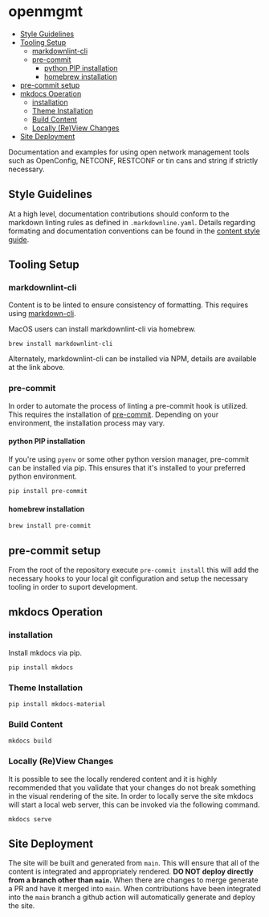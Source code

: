 # openmgmt

- [Style Guidelines](#style-guidelines)
- [Tooling Setup](#tooling-setup)
  - [markdownlint-cli](#markdownlint-cli)
  - [pre-commit](#pre-commit)
    - [python PIP installation](#python-pip-installation)
    - [homebrew installation](#homebrew-installation)
- [pre-commit setup](#pre-commit-setup)
- [mkdocs Operation](#mkdocs-operation)
  - [installation](#installation)
  - [Theme Installation](#theme-installation)
  - [Build Content](#build-content)
  - [Locally (Re)View Changes](#locally-review-changes)
- [Site Deployment](#site-deployment)

Documentation and examples for using open network management tools such as OpenConfig, NETCONF, RESTCONF or tin cans and
string if strictly necessary.

## Style Guidelines

At a high level, documentation contributions should conform to the markdown linting rules as defined in
`.markdownline.yaml`.  Details regarding formating and documentation conventions can be found in the [content style
guide](contributing/content-style-guide.md).

## Tooling Setup

### markdownlint-cli

Content is to be linted to ensure consistency of formatting. This requires using
[markdown-cli](https://github.com/igorshubovych/markdownlint-cli).

MacOS users can install markdownlint-cli via homebrew.

```shell
brew install markdownlint-cli
```

Alternately, markdownlint-cli can be installed via NPM, details are available at the link above.

### pre-commit

In order to automate the process of linting a pre-commit hook is utilized. This requires the installation of
[pre-commit](https://pre-commit.com). Depending on your environment, the installation process may vary.

#### python PIP installation

If you're using `pyenv` or some other python version manager, pre-commit can be installed via pip. This ensures that
it's installed to your preferred python environment.

```shell
pip install pre-commit
```

#### homebrew installation

```shell
brew install pre-commit
```

## pre-commit setup

From the root of the repository execute `pre-commit install` this will add the necessary hooks to your local git
configuration and setup the necessary tooling in order to suport development.

## mkdocs Operation

### installation

Install mkdocs via pip.

```shell
pip install mkdocs
```

### Theme Installation

```shell
pip install mkdocs-material
```

### Build Content

```shell
mkdocs build
```

### Locally (Re)View Changes

It is possible to see the locally rendered content and it is highly recommended that you validate that your changes do
not break something in the visual rendering of the site. In order to locally serve the site mkdocs will start a local
web server, this can be invoked via the following command.

```shell
mkdocs serve
```

## Site Deployment

The site will be built and generated from `main`. This will ensure that all of the content is integrated and
appropriately rendered. **DO NOT deploy directly from a branch other than `main`.** When there are changes to merge
generate a PR and have it merged into `main`. When contributions have been integrated into the `main` branch a github
action will automatically generate and deploy the site.
